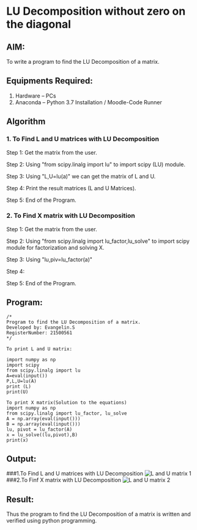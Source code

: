 # LU Decomposition without zero on the diagonal

## AIM:
To write a program to find the LU Decomposition of a matrix.

## Equipments Required:
1. Hardware – PCs
2. Anaconda – Python 3.7 Installation / Moodle-Code Runner

## Algorithm
### 1. To Find L and U matrices with LU Decomposition
Step 1: Get the matrix from the user.

Step 2: Using "from scipy.linalg import lu" to import scipy (LU) module.

Step 3: Using "L,U=lu(a)" we can get the matrix of L and U.

Step 4: Print the result matrices (L and U Matrices).

Step 5: End of the Program.


### 2. To Find X matrix with LU Decomposition
Step 1: Get the matrix from the user.

Step 2: Using "from scipy.linalg import lu_factor,lu_solve" to import scipy module for factorization and solving X.

Step 3: Using "lu,piv=lu_factor(a)" 

Step 4: 

Step 5: End of the Program.


## Program:
```
/*
Program to find the LU Decomposition of a matrix.
Developed by: Evangelin.S
RegisterNumber: 21500561
*/
```
```
To print L and U matrix:

import numpy as np
import scipy
from scipy.linalg import lu
A=eval(input())
P,L,U=lu(A)
print (L)
print(U)

To print X matrix(Solution to the equations)
import numpy as np
from scipy.linalg import lu_factor, lu_solve
A = np.array(eval(input()))
B = np.array(eval(input()))
lu, pivot = lu_factor(A)
x = lu_solve((lu,pivot),B)
print(x)
```

## Output:
###1.To Find L and U matrices with LU Decomposition
![L and U matrix 1](https://user-images.githubusercontent.com/94219798/147453932-9ebfcbb0-fa66-4fc0-a691-527e47662df1.JPG)
###2.To Finf X matrix with LU Decomposition
![L and U matrix 2](https://user-images.githubusercontent.com/94219798/147453957-a57212da-c74c-4b2a-b9da-753e1738d664.JPG)



## Result:
Thus the program to find the LU Decomposition of a matrix is written and verified using python programming.

